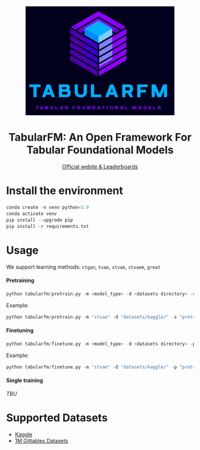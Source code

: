 

<div align="center">
<br/>
<p align="center">
    <img src="logo.jpeg" width=400>
</p>

<h1> TabularFM: An Open Framework For Tabular Foundational Models </h1>

<span><a href="https://tabularfm.github.io" target="_blank">Official webite & Leaderboards</a></span>
</div>

# Install the environment

```python
conda create -n venv python=3.9
conda activate venv
pip install --upgrade pip
pip install -r requirements.txt
```

# Usage

We support learning methods: `ctgan`, `tvae`, `stvae`, `stvaem`, `great`

#### Pretraining
```python
python tabularfm/pretrain.py -m <model_type> -d <datasets directory> -s <save directory> -c <pretraining configuration>
```

Example:
```python
python tabularfm/pretrain.py -m "stvae" -d "datasets/kaggle/" -s "pretrain_stvae/" -c "tabularfm/configs/pt_stvae.yaml"
```


#### Finetuning
```python
python tabularfm/finetune.py -m <model_type> -d <datasets directory> -p <pretrained model directory>  -s <save directory> -c <finetuning configuration>
```

Example:
```python
python tabularfm/finetune.py -m "stvae" -d "datasets/kaggle/" -p "pretrain_stvae/" -s "finetune_stvae/" -c "tabularfm/configs/ft_stvae.yaml"
```

#### Single training
*TBU*

# Supported Datasets
* [Kaggle](https://drive.google.com/drive/folders/1HnRTMBbX9kTUiDZ4pjNSWaM5SJLUSULx?usp=drive_link)
* [1M Gittables Datasets](https://drive.google.com/file/d/10jBLjilKI5MJ_qXyDKxJFfN9ez9y9ydv/view?usp=drive_link)


<!-- # Note
* Set up directories before run the experiment
    * Create directory to store the result for each methods: `mkdir rs_<method_name>_<optional_info>/`
    * Inside the created directory, create directories for pretraining, finetune (val and test), singletrain (val and test)
    
* Change `SPLIT_INFO_PATH` to change the split information
    * For Kaggle datasets: `split_3sets.json`
    * For Gittables datasets: `split_3sets_gittables.json`
    
* Change `DATA_PATH` to change dataset directory
* In pretraining, if the training is interrupted, set `RESUME_TRAINING` to True before re-run the script


# Original TVAE
## Pretraining
* `python pretrain_oritvae`

## Finetuning
* `python finetune_oritvae.py`

## Single training
* `python singletrain_oritvae.py`

## Evaluate
* `python evaluate_syndata_oritvae.py`

## Report
* Clone `report_template.ipynb` and set name
* Replace `FINETUNE_PATH` and `SINGLETRAIN_PATH`
* Replace `VAL_SCORE_PATH` and `TEST_SCORE_PATH` to show the socres

# CustomTVAE (STVAE)
## Pretraining
* `python pretrain_v2`

## Finetuning
* `python finetune_v2.py`

## Single training
* `python singletrain_v2.py`

## Evaluate
* `python evaluate_syndata_v2.py`

## Report
* Clone `report_template.ipynb` and set name
* Replace `FINETUNE_PATH` and `SINGLETRAIN_PATH`
* Replace `VAL_SCORE_PATH` and `TEST_SCORE_PATH` to show the socres

# CustomTVAE with colname emebdding WITHOUT optimization (STVAE (M))
## Pretraining
* `python pretrain_tvae_wcolname_woopt.py`

## Finetuning
* `python finetune_tvae_wcolname_woopt.py`

## Single training
* `python singletrain_tvae_wcolname_woopt.py`

## Evaluate
* `python evaluate_syndata_tvae_wcolname_woopt.py`

## Report
* Clone `report_template.ipynb` and set name
* Replace `FINETUNE_PATH` and `SINGLETRAIN_PATH`
* Replace `VAL_SCORE_PATH` and `TEST_SCORE_PATH` to show the socres

# CustomTVAE with colname emebdding WITH optimization (STVAE (MO))
## Pretraining
* `python pretrain_tvae_wcolname.py`

## Finetuning
* `python finetune_tvae_wcolname.py`

## Single training
* `python singletrain_tvae_wcolname.py`

## Evaluate
* `python evaluate_syndata_tvae_wcolname.py`

## Report
* Clone `report_template.ipynb` and set name
* Replace `FINETUNE_PATH` and `SINGLETRAIN_PATH`
* Replace `VAL_SCORE_PATH` and `TEST_SCORE_PATH` to show the socres

# CTGAN
## Pretraining
* `python pretrain_ctgan.py`

## Finetuning
* `python finetune_ctgan.py`

## Single training
* `python singletrain_ctgan.py`

## Evaluate
* `python evaluate_syndata_ctgan.py`

## Report
* Clone `report_template_gan.ipynb` and set name
* Replace `FINETUNE_PATH` and `SINGLETRAIN_PATH`
* Replace `VAL_SCORE_PATH` and `TEST_SCORE_PATH` to show the socres

# GReaT (TBU) -->
